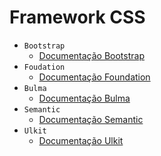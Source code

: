 # Framework CSS

- `Bootstrap`
  - [Documentação Bootstrap](https://getbootstrap.com/docs/5.0/getting-started/introduction/)
- `Foudation`
  - [Documentação Foundation](https://get.foundation/sites/docs/)
- `Bulma`
  - [Documentação Bulma](https://bulma.io/documentation/)
- `Semantic`
  - [Documentação Semantic](https://semantic-ui.com/introduction/getting-started.html)
- `Ulkit` 
  - [Documentação Ulkit](https://getuikit.com/docs/introduction)
